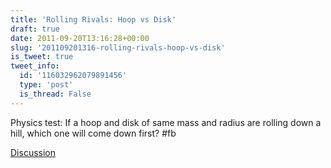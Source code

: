 ```yaml
---
title: 'Rolling Rivals: Hoop vs Disk'
draft: true
date: 2011-09-20T13:16:28+00:00
slug: '201109201316-rolling-rivals-hoop-vs-disk'
is_tweet: true
tweet_info:
  id: '116032962079891456'
  type: 'post'
  is_thread: False
---
```




Physics test: If a hoop and disk of same mass and radius are rolling down a hill, which one will come down first? #fb

[Discussion](https://x.com/sytelus/status/116032962079891456)
